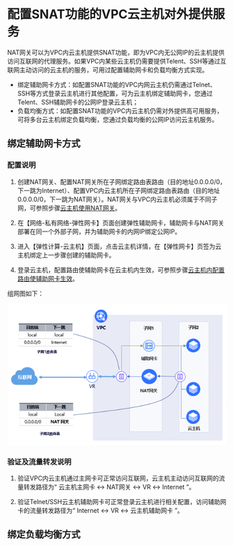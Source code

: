 
# 配置SNAT功能的VPC云主机对外提供服务

NAT网关可以为VPC内云主机提供SNAT功能，即为VPC内无公网IP的云主机提供访问互联网的代理服务。如果VPC内某些云主机仍需要提供Telent、SSH等通过互联网主动访问的云主机的服务，可用过配置辅助网卡和负载均衡方式实现。

- 绑定辅助网卡方式：如配置SNAT功能的VPC内网云主机仍需通过Telnet、SSH等方式登录云主机进行其他配置，可为云主机绑定辅助网卡，您通过Telent、SSH辅助网卡的公网IP登录云主机；
- 负载均衡方式：如配置SNAT功能的VPC内云主机仍需对外提供高可用服务，可将多台云主机绑定负载均衡，您通过负载均衡的公网IP访问云主机服务。

## 绑定辅助网卡方式

### 配置说明
1. 创建NAT网关、配置NAT网关所在子网绑定路由表路由（目的地址0.0.0.0/0，下一跳为Internet）、配置VPC内云主机所在子网绑定路由表路由（目的地址0.0.0.0/0，下一跳为NAT网关）。NAT网关与VPC内云主机必须属于不同子网，可参照步骤[云主机使用NAT网关](../Getting-Started/Create-NatGateway.md)。

2. 在【网络-私有网络-弹性网卡】页面创建弹性辅助网卡，辅助网卡与NAT网关部署在同一个外部子网，并为辅助网卡的内网IP绑定公网IP。

3. 进入【弹性计算-云主机】页面，点击云主机详情，在【弹性网卡】页签为云主机绑定上一步骤创建的辅助网卡。

4. 登录云主机，配置路由使辅助网卡在云主机内生效，可参照步骤[云主机内配置路由使辅助网卡生效](https://docs.jdcloud.com/cn/elastic-network-interface/linux-permanent-configuration)。
 
 组网图如下：

![NAT网关绑定辅助网卡](../../../../image/Networking/Nat-Gateway/natgw-eni.png)

### 验证及流量转发说明
1. 验证VPC内云主机通过主网卡可正常访问互联网，云主机主动访问互联网的流量转发路径为“ 云主机主网卡 ↔ NAT网关 ↔ VR ↔ Internet ”。

2. 验证Telnet/SSH云主机辅助网卡可正常登录云主机进行相关配置，访问辅助网卡的流量转发路径为“ Internet ↔ VR ↔ 云主机辅助网卡 ”。

## 绑定负载均衡方式
